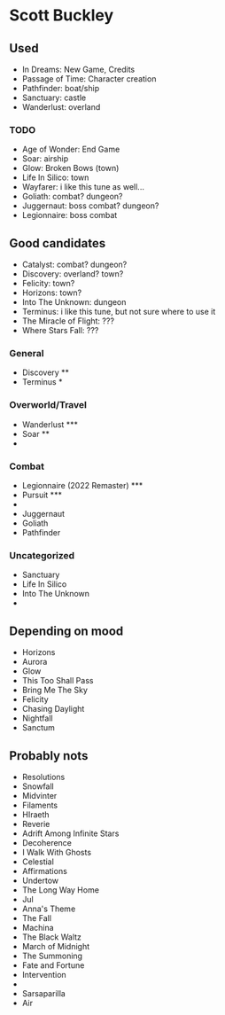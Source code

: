 # Scott Buckley
## Used
- In Dreams: New Game, Credits
- Passage of Time: Character creation
- Pathfinder: boat/ship
- Sanctuary:  castle
- Wanderlust: overland
### TODO
- Age of Wonder:  End Game
- Soar: airship
- Glow: Broken Bows (town)
- Life In Silico: town
- Wayfarer: i like this tune as well...
- Goliath: combat? dungeon?
- Juggernaut: boss combat? dungeon?
- Legionnaire: boss combat
	
## Good candidates
- Catalyst: combat? dungeon?
- Discovery: overland? town?
- Felicity: town? 
- Horizons: town?
- Into The Unknown: dungeon
- Terminus: i like this tune, but not sure where to use it
- The Miracle of Flight: ???
- Where Stars Fall: ???
  
### General
- Discovery **
- Terminus *

### Overworld/Travel
- Wanderlust ***
- Soar **
- 

### Combat
- Legionnaire (2022 Remaster) ***
- Pursuit ***
- 
- Juggernaut
- Goliath
- Pathfinder

### Uncategorized
- Sanctuary
- Life In Silico
- Into The Unknown
- 

## Depending on mood
- Horizons
- Aurora
- Glow
- This Too Shall Pass
- Bring Me The Sky
- Felicity
- Chasing Daylight
- Nightfall
- Sanctum

## Probably nots
- Resolutions
- Snowfall
- Midvinter
- Filaments
- HIraeth
- Reverie
- Adrift Among Infinite Stars
- Decoherence
- I Walk With Ghosts
- Celestial
- Affirmations
- Undertow
- The Long Way Home
- Jul
- Anna's Theme
- The Fall
- Machina
- The Black Waltz
- March of Midnight
- The Summoning
- Fate and Fortune
- Intervention
- 
- Sarsaparilla
- Air
